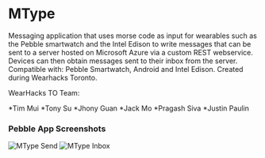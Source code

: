 # MType
Messaging application that uses morse code as input for wearables such as the Pebble smartwatch and the Intel Edison to write messages that can be sent to a server hosted on Microsoft Azure via a custom REST webservice. Devices can then obtain messages sent to their inbox from the server. Compatible with: Pebble Smartwatch, Android and Intel Edison. Created during Wearhacks Toronto.

WearHacks TO Team:

*Tim Mui
*Tony Su
*Jhony Guan
*Jack Mo
*Pragash Siva
*Justin Paulin

<h3>Pebble App Screenshots</h3>
<img src='http://timmui.me/img/other/mtype/send.png' alt='MType Send'>
<img src='http://timmui.me/img/other/mtype/inbox.png' alt='MType Inbox'>
